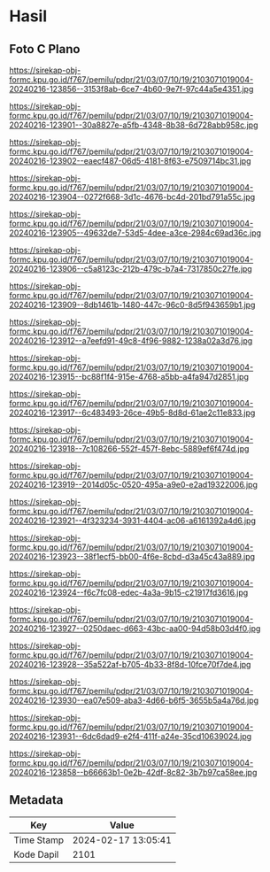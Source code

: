 # Hasil

## Foto C Plano

https://sirekap-obj-formc.kpu.go.id/f767/pemilu/pdpr/21/03/07/10/19/2103071019004-20240216-123856--3153f8ab-6ce7-4b60-9e7f-97c44a5e4351.jpg

https://sirekap-obj-formc.kpu.go.id/f767/pemilu/pdpr/21/03/07/10/19/2103071019004-20240216-123901--30a8827e-a5fb-4348-8b38-6d728abb958c.jpg

https://sirekap-obj-formc.kpu.go.id/f767/pemilu/pdpr/21/03/07/10/19/2103071019004-20240216-123902--eaecf487-06d5-4181-8f63-e7509714bc31.jpg

https://sirekap-obj-formc.kpu.go.id/f767/pemilu/pdpr/21/03/07/10/19/2103071019004-20240216-123904--0272f668-3d1c-4676-bc4d-201bd791a55c.jpg

https://sirekap-obj-formc.kpu.go.id/f767/pemilu/pdpr/21/03/07/10/19/2103071019004-20240216-123905--49632de7-53d5-4dee-a3ce-2984c69ad36c.jpg

https://sirekap-obj-formc.kpu.go.id/f767/pemilu/pdpr/21/03/07/10/19/2103071019004-20240216-123906--c5a8123c-212b-479c-b7a4-7317850c27fe.jpg

https://sirekap-obj-formc.kpu.go.id/f767/pemilu/pdpr/21/03/07/10/19/2103071019004-20240216-123909--8db1461b-1480-447c-96c0-8d5f943659b1.jpg

https://sirekap-obj-formc.kpu.go.id/f767/pemilu/pdpr/21/03/07/10/19/2103071019004-20240216-123912--a7eefd91-49c8-4f96-9882-1238a02a3d76.jpg

https://sirekap-obj-formc.kpu.go.id/f767/pemilu/pdpr/21/03/07/10/19/2103071019004-20240216-123915--bc88f1f4-915e-4768-a5bb-a4fa947d2851.jpg

https://sirekap-obj-formc.kpu.go.id/f767/pemilu/pdpr/21/03/07/10/19/2103071019004-20240216-123917--6c483493-26ce-49b5-8d8d-61ae2c11e833.jpg

https://sirekap-obj-formc.kpu.go.id/f767/pemilu/pdpr/21/03/07/10/19/2103071019004-20240216-123918--7c108266-552f-457f-8ebc-5889ef6f474d.jpg

https://sirekap-obj-formc.kpu.go.id/f767/pemilu/pdpr/21/03/07/10/19/2103071019004-20240216-123919--2014d05c-0520-495a-a9e0-e2ad19322006.jpg

https://sirekap-obj-formc.kpu.go.id/f767/pemilu/pdpr/21/03/07/10/19/2103071019004-20240216-123921--4f323234-3931-4404-ac06-a6161392a4d6.jpg

https://sirekap-obj-formc.kpu.go.id/f767/pemilu/pdpr/21/03/07/10/19/2103071019004-20240216-123923--38f1ecf5-bb00-4f6e-8cbd-d3a45c43a889.jpg

https://sirekap-obj-formc.kpu.go.id/f767/pemilu/pdpr/21/03/07/10/19/2103071019004-20240216-123924--f6c7fc08-edec-4a3a-9b15-c21917fd3616.jpg

https://sirekap-obj-formc.kpu.go.id/f767/pemilu/pdpr/21/03/07/10/19/2103071019004-20240216-123927--0250daec-d663-43bc-aa00-94d58b03d4f0.jpg

https://sirekap-obj-formc.kpu.go.id/f767/pemilu/pdpr/21/03/07/10/19/2103071019004-20240216-123928--35a522af-b705-4b33-8f8d-10fce70f7de4.jpg

https://sirekap-obj-formc.kpu.go.id/f767/pemilu/pdpr/21/03/07/10/19/2103071019004-20240216-123930--ea07e509-aba3-4d66-b6f5-3655b5a4a76d.jpg

https://sirekap-obj-formc.kpu.go.id/f767/pemilu/pdpr/21/03/07/10/19/2103071019004-20240216-123931--6dc6dad9-e2f4-411f-a24e-35cd10639024.jpg

https://sirekap-obj-formc.kpu.go.id/f767/pemilu/pdpr/21/03/07/10/19/2103071019004-20240216-123858--b66663b1-0e2b-42df-8c82-3b7b97ca58ee.jpg


## Metadata

| Key        | Value               |
| ---------- | ------------------- |
| Time Stamp | 2024-02-17 13:05:41 |
| Kode Dapil | 2101                |



